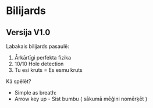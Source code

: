 # Bilijards
Versija V1.0
---

Labakais bilijards pasaulē:
 1. Ārkārtīgi perfekta fizika
 2. 10/10 Hole detection
 3. Tu esi kruts = Es esmu kruts
 
Kā spēlēt?
 - Simple as breath:
  - Arrow key up - Sist bumbu ( sākumā mēģini nomērķēt )
  
